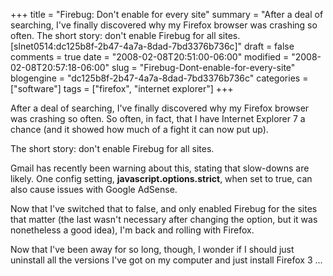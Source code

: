 +++
title = "Firebug: Don't enable for every site"
summary = "After a deal of searching, I've finally discovered why my Firefox browser was crashing so often. The short story: don't enable Firebug for all sites. [slnet0514:dc125b8f-2b47-4a7a-8dad-7bd3376b736c]"
draft = false
comments = true
date = "2008-02-08T20:51:00-06:00"
modified = "2008-02-08T20:57:18-06:00"
slug = "Firebug-Dont-enable-for-every-site"
blogengine = "dc125b8f-2b47-4a7a-8dad-7bd3376b736c"
categories = ["software"]
tags = ["firefox", "internet explorer"]
+++

<p>
After a deal of searching, I&#39;ve finally discovered why my Firefox browser was crashing so often. So often, in fact, that I have Internet Explorer 7 a chance (and it showed how much of a fight it can now put up).
</p>
<p>
The short story: don&#39;t enable Firebug for all sites.
</p>
<p>
Gmail has recently been warning about this, stating that slow-downs are likely. One config setting, <strong>javascript.options.strict</strong>, when set to true, can also cause issues with Google AdSense.
</p>
<p>
Now that I&#39;ve switched that to false, and only enabled Firebug for the sites that matter (the last wasn&#39;t necessary after changing the option, but it was nonetheless a good idea), I&#39;m back and rolling with Firefox.
</p>
<p>
Now that I&#39;ve been away for so long, though, I wonder if I should just uninstall all the versions I&#39;ve got on my computer and just install Firefox 3 ...&nbsp;
</p>

